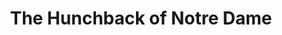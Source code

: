 ---
layout: film

excerpt: In fifteenth century Paris, Jehan, the evil brother of the archdeacon, plots with the gypsy king to foment a peasant revolt, which eventually leads to the peasants storming the Cathedral of Notre Dame. Meanwhile, Jehan's slave, a freakish hunchback named Quasimodo, falls in love with the young gypsy queen, Esmeralda, who in turn is in love with Phoebus, a gentleman soldier and a rogue with the ladies. Phoebus's gallant side is awakened by the beautiful peasant girl, and he soon returns her love. Unknown to him, his love is dangerous, because Jehan lusts for Esmeralda and is willing to kill the handsome soldier to possess her. But the hunchback will tolerate no harm coming to her, not even if it comes from his own master.
title: The Hunchback of Notre Dame
runtime: 133
genre: 
- Silent
- Drama
- Romance
silent: yes
decade: 1920s
recommended: yes
editors-rating: 3.5
image:  /feature-images/Hunchback-Notre-Dame-1923.jpg
video: https://www.youtube.com/embed/pWa_SF1Kss8?rel=0&amp;controls=0&amp;showinfo=0
synopsis: In fifteenth century Paris, Jehan, the evil brother of the archdeacon, plots with the gypsy king to foment a peasant revolt, which eventually leads to the peasants storming the Cathedral of Notre Dame. Meanwhile, Jehan's slave, a freakish hunchback named Quasimodo, falls in love with the young gypsy queen, Esmeralda, who in turn is in love with Phoebus, a gentleman soldier and a rogue with the ladies. Phoebus's gallant side is awakened by the beautiful peasant girl, and he soon returns her love. Unknown to him, his love is dangerous, because Jehan lusts for Esmeralda and is willing to kill the handsome soldier to possess her. But the hunchback will tolerate no harm coming to her, not even if it comes from his own master.
director: Wallace Worsley
year: 1923
country: USA
cast:
- Lon Chaney
- Patsy Ruth Miller
- Norman Kerry
imdb: http://www.imdb.com/title/tt0014142/?ref_=nv_sr_4

--- 